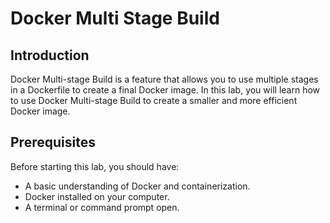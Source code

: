 # Docker Multi Stage Build

## Introduction

Docker Multi-stage Build is a feature that allows you to use multiple stages in a Dockerfile to create a final Docker image. In this lab, you will learn how to use Docker Multi-stage Build to create a smaller and more efficient Docker image.

## Prerequisites

Before starting this lab, you should have:

- A basic understanding of Docker and containerization.
- Docker installed on your computer.
- A terminal or command prompt open.
